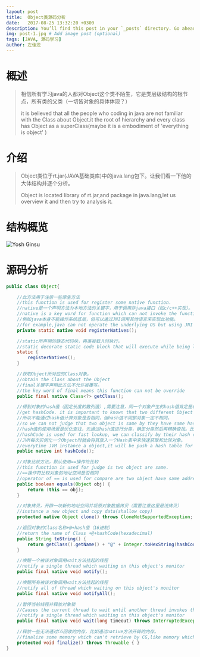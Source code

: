 ```yaml
---
layout: post
title:  Object类源码分析
date:   2017-08-25 13:32:20 +0300
description: You’ll find this post in your `_posts` directory. Go ahead and edit it and re-build the site to see your changes. # Add post description (optional)
img: post-1.jpg # Add image post (optional)
tags: [JAVA, 源码学习]
author: 左佳龙
---
```


# 概述

>相信所有学习java的人都对Object这个类不陌生，它是类层级结构的根节点，所有类的父类（一切皆对象的具体体现？）
>
>it is believed that all the people who coding in java are not familiar with the Class about Object.it the root of hierarchy and every class has Object as a superClass(maybe it is a embodiment of 'everything is object' )

# 介绍

>Object类位于rt.jar(JAVA基础类库)中的java.lang包下。让我们看一下他的大体结构并逐个分析。
>
>Object is located library of rt.jar,and package in java.lang,let us overview it and then try to analysis it.

# 结构概览

![Yosh Ginsu]({{site.baseurl}}/assets/img/objcet/object-overview.png)

# 源码分析

```java
public class Object{

    //此方法用于注册一些原生方法
    //this function is used for register some native function.
    //native是一个声明方法为本地方法的关键字，用于调用非java接口（如c/c++实现）。
    //native is a key word for function which can not invoke the function that code without java.
    //例如java本身不能操作系统底层，但可以通过JNI调用其他语言来实现此功能。
    //for example,java can not operate the underlying OS but using JNI to invoke other language like c or c++ to do this.
    private static native void registerNatives();

    //static所声明的静态代码块，再类被载入时执行。
    //static decorate static code block that will execute while being load first time.
    static {
        registerNatives();
    }

    //获取Object所对应的Class对象。
    //obtain the Class about the Object
    //final关键字声明此方法不允许被覆写。
    //the key word of final means this function can not be override
    public final native Class<?> getClass();

    //得到对象的hash值（固定长度的散列值）,需要注意，同一个对象产生的hash值肯定是相同的而不同的对象产生的hash值不一定是不同的。
    //get hashCode. it is important to known that two different Object may be have same hash code.
    //所以不能通过hash值计算对象是否相同，但hash值不同那对象一定不相同。
    //so we can not judge that two object is same by they have same hash code.but we can judge they are different by this.
    //hash值的使用场景是优化查找，先通过hash值进行分类，确定分类然后再精确查找。比如HashMap,HashTree等Hash集合中便于快速确定value位置。
    //hashCode is used for fast lookup, we can classify by their hash code and then confirm the real position.like HashMap,HashTree.
    //JVM每次实例化一个Object时就会将其放入一个Hash表中来快速获取和比较对象。
    //everytime JVM instance a object,it will be push a hash table for fast compare and lookup .
    public native int hashCode();

    //对象比较方法，默认使用==操作符比较
    //this function is used for judge is two object are same.
    //==操作符比较对象的地址空间是否相同
    //operator of == is used for compare are two object have same address space.
    public boolean equals(Object obj) {
        return (this == obj);
    }

    //对象拷贝，开辟一块新的地址空间并将原对象数据拷贝（需要注意这里是浅拷贝）
    //instance a new object and copy data(shallow copy)
    protected native Object clone() throws CloneNotSupportedException;

    //返回对象的Class名称+@+hash值（16进制）
    //return the name of Class +@+hashCode(hexadecimal)
    public String toString() {
        return getClass().getName() + "@" + Integer.toHexString(hashCode());
    }

    //唤醒一个被该对象调用wait方法挂起的线程
    //notify a single thread which waiting on this object's monitor
    public final native void notify();

    //唤醒所有被该对象调用wait方法挂起的线程
    //notify all of thread which waiting on this object's monitor
    public final native void notifyAll();

    //暂停当前线程并释放对象锁
    //Causes the current thread to wait until another thread invokes the notify or notifyAll
    //notify a single thread which waiting on this object's monitor
    public final native void wait(long timeout) throws InterruptedException;

    //释放一些无法通过CG回收的内存，比如通过native方法开辟的内存。
    //finalize some memory which can't retrieve by CG,like memory which open up by native function.
    protected void finalize() throws Throwable { }
}
```


